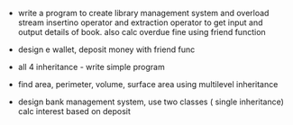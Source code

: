 - write a program to create library management system and overload stream insertino operator and extraction operator to get input and output details of book. also calc overdue fine using friend function

- design e wallet, deposit money with friend func

- all 4 inheritance - write simple program

- find area, perimeter, volume, surface area using multilevel inheritance

- design bank management system, use two classes ( single inheritance) calc interest based on deposit